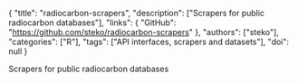 {
  "title": "radiocarbon-scrapers",
  "description": ["Scrapers for public radiocarbon databases"],
  "links": {
    "GitHub": "https://github.com/steko/radiocarbon-scrapers"
  },
  "authors": ["steko"],
  "categories": ["R"],
  "tags": ["API interfaces, scrapers and datasets"],
  "doi": null
}

<!-- Generated by csv2md.R – do not edit by hand -->

Scrapers for public radiocarbon databases